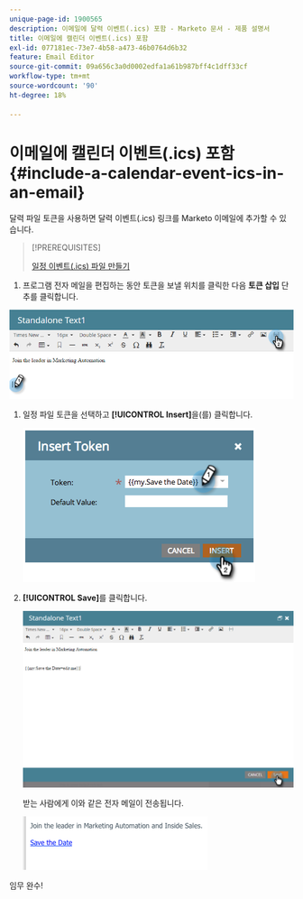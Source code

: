 ```yaml
---
unique-page-id: 1900565
description: 이메일에 달력 이벤트(.ics) 포함 - Marketo 문서 - 제품 설명서
title: 이메일에 캘린더 이벤트(.ics) 포함
exl-id: 077181ec-73e7-4b58-a473-46b0764d6b32
feature: Email Editor
source-git-commit: 09a656c3a0d0002edfa1a61b987bff4c1dff33cf
workflow-type: tm+mt
source-wordcount: '90'
ht-degree: 18%

---
```


# 이메일에 캘린더 이벤트(.ics) 포함 {#include-a-calendar-event-ics-in-an-email}

달력 파일 토큰을 사용하면 달력 이벤트(.ics) 링크를 Marketo 이메일에 추가할 수 있습니다.

>[!PREREQUISITES]
>
>[일정 이벤트(.ics) 파일 만들기](/help/marketo/product-docs/email-marketing/general/functions-in-the-editor/create-a-calendar-event-ics-file.md)

1. 프로그램 전자 메일을 편집하는 동안 토큰을 보낼 위치를 클릭한 다음 **토큰 삽입** 단추를 클릭합니다.

![](assets/one-6.png)

1. 일정 파일 토큰을 선택하고 **[!UICONTROL Insert]**&#x200B;을(를) 클릭합니다.

   ![](assets/image2014-9-11-16-3a53-3a30.png)

1. **[!UICONTROL Save]**&#x200B;를 클릭합니다.

   ![](assets/three-5.png)

   받는 사람에게 이와 같은 전자 메일이 전송됩니다.

   ![](assets/image2014-9-11-16-3a53-3a48.png)

임무 완수!
